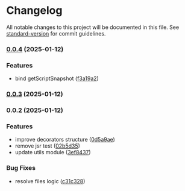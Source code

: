 # Changelog

All notable changes to this project will be documented in this file. See [standard-version](https://github.com/conventional-changelog/standard-version) for commit guidelines.

### [0.0.4](https://github.com/albizures/gleam-tools/compare/v0.0.3...v0.0.4) (2025-01-12)


### Features

* bind getScriptSnapshot ([f3a19a2](https://github.com/albizures/gleam-tools/commit/f3a19a239350caaadb202710c6dcf3078f1b797e))

### [0.0.3](https://github.com/albizures/gleam-tools/compare/v0.0.2...v0.0.3) (2025-01-12)

### 0.0.2 (2025-01-12)


### Features

* improve decorators structure ([0d5a9ae](https://github.com/albizures/gleam-tools/commit/0d5a9ae502b99685b2fea722986d8d36d93d9c26))
* remove jsr test ([02b5d35](https://github.com/albizures/gleam-tools/commit/02b5d35ad0c7b8701fe0aadb3cb8fc4a92e73ebe))
* update utils module ([3ef8437](https://github.com/albizures/gleam-tools/commit/3ef843776333df1374724b76b59da600d44c5831))


### Bug Fixes

* resolve files logic ([c31c328](https://github.com/albizures/gleam-tools/commit/c31c3283c6463766f8b50276ba5d9ca233bd7e3c))
